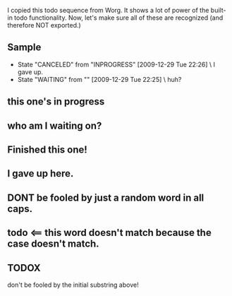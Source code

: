 
I copied this todo sequence from Worg. It shows a lot of power of the
built-in todo functionality. Now, let's make sure all of these are
recognized (and therefore NOT exported.)

## Sample

 * State "CANCELED"   from "INPROGRESS" [2009-12-29 Tue 22:26] \\
I gave up.
 * State "WAITING"    from ""           [2009-12-29 Tue 22:25] \\
huh?

## this one's in progress
## who am I waiting on?
## Finished this one!
## I gave up here.
## DONT be fooled by just a random word in all caps.
## todo <== this word doesn't match because the case doesn't match.
## TODOX
don't be fooled by the initial substring above!

